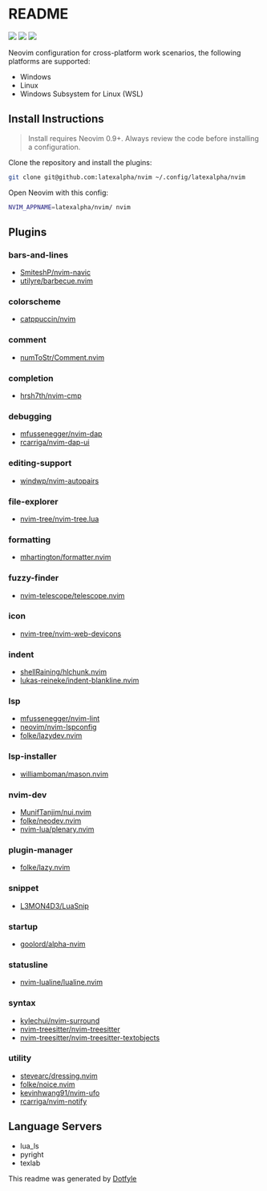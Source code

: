 # README

<a href="https://dotfyle.com/latexalpha/nvim"><img src="https://dotfyle.com/latexalpha/nvim/badges/plugins?style=flat" /></a>
<a href="https://dotfyle.com/latexalpha/nvim"><img src="https://dotfyle.com/latexalpha/nvim/badges/leaderkey?style=flat" /></a>
<a href="https://dotfyle.com/latexalpha/nvim"><img src="https://dotfyle.com/latexalpha/nvim/badges/plugin-manager?style=flat" /></a>

Neovim configuration for cross-platform work scenarios, the following platforms are supported:

- Windows
- Linux
- Windows Subsystem for Linux (WSL)

## Install Instructions

> Install requires Neovim 0.9+. Always review the code before installing a configuration.

Clone the repository and install the plugins:

```sh
git clone git@github.com:latexalpha/nvim ~/.config/latexalpha/nvim
```

Open Neovim with this config:

```sh
NVIM_APPNAME=latexalpha/nvim/ nvim
```

## Plugins

### bars-and-lines

- [SmiteshP/nvim-navic](https://dotfyle.com/plugins/SmiteshP/nvim-navic)
- [utilyre/barbecue.nvim](https://dotfyle.com/plugins/utilyre/barbecue.nvim)

### colorscheme

- [catppuccin/nvim](https://dotfyle.com/plugins/catppuccin/nvim)

### comment

- [numToStr/Comment.nvim](https://dotfyle.com/plugins/numToStr/Comment.nvim)

### completion

- [hrsh7th/nvim-cmp](https://dotfyle.com/plugins/hrsh7th/nvim-cmp)

### debugging

- [mfussenegger/nvim-dap](https://dotfyle.com/plugins/mfussenegger/nvim-dap)
- [rcarriga/nvim-dap-ui](https://dotfyle.com/plugins/rcarriga/nvim-dap-ui)

### editing-support

- [windwp/nvim-autopairs](https://dotfyle.com/plugins/windwp/nvim-autopairs)

### file-explorer

- [nvim-tree/nvim-tree.lua](https://dotfyle.com/plugins/nvim-tree/nvim-tree.lua)

### formatting

- [mhartington/formatter.nvim](https://dotfyle.com/plugins/mhartington/formatter.nvim)

### fuzzy-finder

- [nvim-telescope/telescope.nvim](https://dotfyle.com/plugins/nvim-telescope/telescope.nvim)

### icon

- [nvim-tree/nvim-web-devicons](https://dotfyle.com/plugins/nvim-tree/nvim-web-devicons)

### indent

- [shellRaining/hlchunk.nvim](https://dotfyle.com/plugins/shellRaining/hlchunk.nvim)
- [lukas-reineke/indent-blankline.nvim](https://dotfyle.com/plugins/lukas-reineke/indent-blankline.nvim)

### lsp

- [mfussenegger/nvim-lint](https://dotfyle.com/plugins/mfussenegger/nvim-lint)
- [neovim/nvim-lspconfig](https://dotfyle.com/plugins/neovim/nvim-lspconfig)
- [folke/lazydev.nvim](https://dotfyle.com/plugins/folke/lazydev.nvim)

### lsp-installer

- [williamboman/mason.nvim](https://dotfyle.com/plugins/williamboman/mason.nvim)

### nvim-dev

- [MunifTanjim/nui.nvim](https://dotfyle.com/plugins/MunifTanjim/nui.nvim)
- [folke/neodev.nvim](https://dotfyle.com/plugins/folke/neodev.nvim)
- [nvim-lua/plenary.nvim](https://dotfyle.com/plugins/nvim-lua/plenary.nvim)

### plugin-manager

- [folke/lazy.nvim](https://dotfyle.com/plugins/folke/lazy.nvim)

### snippet

- [L3MON4D3/LuaSnip](https://dotfyle.com/plugins/L3MON4D3/LuaSnip)

### startup

- [goolord/alpha-nvim](https://dotfyle.com/plugins/goolord/alpha-nvim)

### statusline

- [nvim-lualine/lualine.nvim](https://dotfyle.com/plugins/nvim-lualine/lualine.nvim)

### syntax

- [kylechui/nvim-surround](https://dotfyle.com/plugins/kylechui/nvim-surround)
- [nvim-treesitter/nvim-treesitter](https://dotfyle.com/plugins/nvim-treesitter/nvim-treesitter)
- [nvim-treesitter/nvim-treesitter-textobjects](https://dotfyle.com/plugins/nvim-treesitter/nvim-treesitter-textobjects)

### utility

- [stevearc/dressing.nvim](https://dotfyle.com/plugins/stevearc/dressing.nvim)
- [folke/noice.nvim](https://dotfyle.com/plugins/folke/noice.nvim)
- [kevinhwang91/nvim-ufo](https://dotfyle.com/plugins/kevinhwang91/nvim-ufo)
- [rcarriga/nvim-notify](https://dotfyle.com/plugins/rcarriga/nvim-notify)

## Language Servers

- lua_ls
- pyright
- texlab

This readme was generated by [Dotfyle](https://dotfyle.com)
